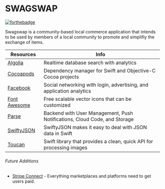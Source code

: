 # SWAGSWAP  
[![forthebadge](http://forthebadge.com/images/badges/built-with-swag.svg)](http://forthebadge.com)

Swagswap is a community-based local commerce application that intends to be used by members of a local community to promote and simplifiy the exchange of items.

| Resources  | Info                                                                      |
|------------|---------------------------------------------------------------------------|
|[Algolia]| Realtime database search with analytics                                   |
|[Cocoapods]| Dependency manager for Swift and Objective-C Cocoa projects               |
|[Facebook]| Social networking with login, advertising, and application analytics      |
|[Font Awesome]| Free scalable vector icons that can be customized |
|[Parse]| Backend with User Management, Push Notifications, Cloud Code, and Storage |
|[SwiftyJSON]| SwiftyJSON makes it easy to deal with JSON data in Swift |
|[Toucan]|Swift library that provides a clean, quick API for processing images |

###### Future Additions
* [Stripe Connect] - Everything marketplaces and platforms need to get users paid.

[Parse]:http://www.parse.com
[Facebook]:https://developers.facebook.com
[Stripe Connect]:https://stripe.com/connect
[Algolia]:https://www.algolia.com
[Cocoapods]:http://cocoapods.org
[Font Awesome]:http://fortawesome.github.io/Font-Awesome/
[SwiftyJSON]:https://github.com/SwiftyJSON/SwiftyJSON
[Toucan]:https://github.com/gavinbunney/Toucan
